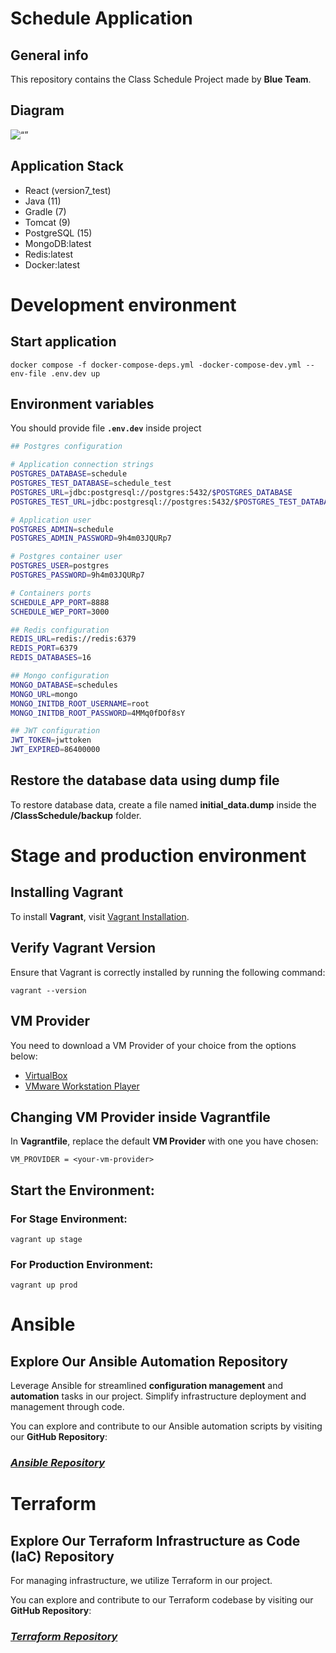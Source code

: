 # **Schedule Application**
## General info
This repository contains the Class Schedule Project made by **Blue Team**.



## Diagram 

<img src="./app_diagram_with_backgroud.png" alt= “” width="" height="">

## Application Stack



- React (version7_test)
- Java (11)
- Gradle (7)
- Tomcat (9)
- PostgreSQL (15)
- MongoDB:latest
- Redis:latest
- Docker:latest

# **Development environment**
## Start application

    docker compose -f docker-compose-deps.yml -docker-compose-dev.yml --env-file .env.dev up

## Environment variables
You should provide file **`.env.dev`** inside project
```bash
## Postgres configuration

# Application connection strings
POSTGRES_DATABASE=schedule
POSTGRES_TEST_DATABASE=schedule_test
POSTGRES_URL=jdbc:postgresql://postgres:5432/$POSTGRES_DATABASE
POSTGRES_TEST_URL=jdbc:postgresql://postgres:5432/$POSTGRES_TEST_DATABASE

# Application user
POSTGRES_ADMIN=schedule
POSTGRES_ADMIN_PASSWORD=9h4m03JQURp7

# Postgres container user
POSTGRES_USER=postgres
POSTGRES_PASSWORD=9h4m03JQURp7

# Containers ports
SCHEDULE_APP_PORT=8888
SCHEDULE_WEP_PORT=3000

## Redis configuration
REDIS_URL=redis://redis:6379
REDIS_PORT=6379
REDIS_DATABASES=16

## Mongo configuration
MONGO_DATABASE=schedules
MONGO_URL=mongo
MONGO_INITDB_ROOT_USERNAME=root
MONGO_INITDB_ROOT_PASSWORD=4MMq0fDOf8sY

## JWT configuration
JWT_TOKEN=jwttoken
JWT_EXPIRED=86400000
```

## Restore the database data using dump file
To restore database data, create a file named **initial_data.dump** inside the **/ClassSchedule/backup** folder.


# **Stage and production environment**
## Installing Vagrant
To install **Vagrant**, visit [Vagrant Installation](https://developer.hashicorp.com/vagrant/install).

## Verify Vagrant Version
Ensure that Vagrant is correctly installed by running the following command:

    vagrant --version


## VM Provider
You need to download a VM Provider of your choice from the options below:

- [VirtualBox](https://www.virtualbox.org)
- [VMware Workstation Player](https://www.vmware.com/products/workstation-player/workstation-player-evaluation.html)


## Changing VM Provider inside Vagrantfile
In **Vagrantfile**, replace the default **VM Provider** with one you have chosen:

    VM_PROVIDER = <your-vm-provider>

## Start the Environment:
### For Stage Environment:

    vagrant up stage
### For Production Environment:

    vagrant up prod

# **Ansible** 
## Explore Our Ansible Automation Repository

Leverage Ansible for streamlined **configuration management** and **automation** tasks in our project. Simplify infrastructure deployment and management through code.

You can explore and contribute to our Ansible automation scripts by visiting our **GitHub Repository**:

### *[Ansible Repository](https://github.com/BlueTeam2/awx-ansible)*

# **Terraform**
## Explore Our Terraform Infrastructure as Code (IaC) Repository

For managing infrastructure, we utilize Terraform in our project. 

You can explore and contribute to our Terraform codebase by visiting our **GitHub Repository**:

### *[Terraform Repository](https://github.com/BlueTeam2/terraform-live.git)*
